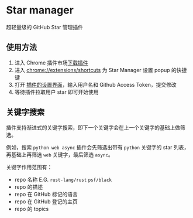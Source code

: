 # Star manager
超轻量级的 GitHub Star 管理插件

## 使用方法
1. 进入 Chrome 插件市场[下载插件](https://chrome.google.com/webstore/detail/star-manager/klajgkhhnnipjkilfgkkjofidahjfobh)
2. 进入 [chrome://extensions/shortcuts](chrome://extensions/shortcuts) 为 Star Manager 设置 popup 的快捷键
3. 打开 [插件的设置界面](chrome-extension://klajgkhhnnipjkilfgkkjofidahjfobh/options.html)，输入用户名和 Github Access Token，提交修改
4. 等待插件拉取用户 star 即可开始使用

## 关键字搜索
插件支持渐进式的关键字搜索，即下一个关键字会在上一个关键字的基础上做筛选。

例如，搜索 `python web async` 插件会先筛选出带有 `python` 关键字的 star 列表，再基础上再筛选 `web` 关键字，最后筛选 `async`。

关键字作用范围有：
- repo 名称 E.G. `rust-lang/rust` `psf/black`
- repo 的描述
- repo 在 GitHub 标记的语言
- repo 在 GitHub 登记的主页
- repo 的 topics

